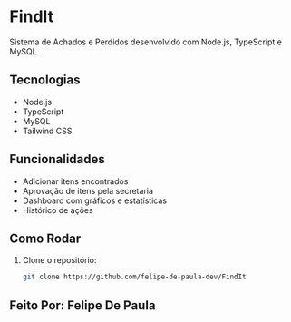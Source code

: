 # FindIt

Sistema de Achados e Perdidos desenvolvido com Node.js, TypeScript e MySQL.

## Tecnologias

- Node.js
- TypeScript
- MySQL
- Tailwind CSS

## Funcionalidades

- Adicionar itens encontrados
- Aprovação de itens pela secretaria
- Dashboard com gráficos e estatísticas
- Histórico de ações

## Como Rodar

1. Clone o repositório:
   ```bash
   git clone https://github.com/felipe-de-paula-dev/FindIt
   ```

## Feito Por: Felipe De Paula
